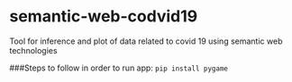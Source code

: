# semantic-web-codvid19
Tool for inference and plot of data related to covid 19 using semantic web technologies


###Steps to follow in order to run app:
`pip install pygame`
